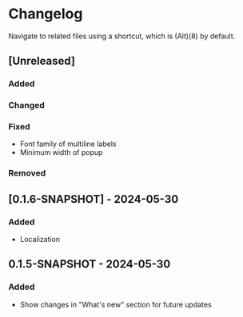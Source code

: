 # Changelog

Navigate to related files using a shortcut, which is (Alt)(8) by default.

## [Unreleased]

### Added

### Changed

### Fixed
- Font family of multiline labels
- Minimum width of popup

### Removed

## [0.1.6-SNAPSHOT] - 2024-05-30

### Added

- Localization

## 0.1.5-SNAPSHOT - 2024-05-30

### Added

- Show changes in "What's new" section for future updates
